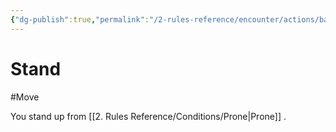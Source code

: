 ```yaml
---
{"dg-publish":true,"permalink":"/2-rules-reference/encounter/actions/basic-actions/stand/","noteIcon":""}
---
```


# Stand
#Move 

You stand up from [[2. Rules Reference/Conditions/Prone\|Prone]] .
